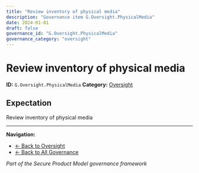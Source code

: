 ```yaml
---
title: "Review inventory of physical media"
description: "Governance item G.Oversight.PhysicalMedia"
date: 2024-01-01
draft: false
governance_id: "G.Oversight.PhysicalMedia"
governance_category: "oversight"
---
```


# Review inventory of physical media

**ID:** `G.Oversight.PhysicalMedia`
**Category:** [Oversight](../)

## Expectation

Review inventory of physical media


---

**Navigation:**
- [← Back to Oversight](../)
- [← Back to All Governance](/governance/)

*Part of the Secure Product Model governance framework*
